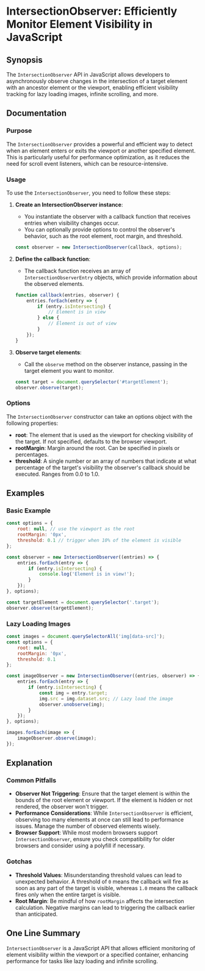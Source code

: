 <!--
Meta Description: # IntersectionObserver: Efficiently Monitor Element Visibility in JavaScript ## Synopsis The `IntersectionObserver` API in JavaScript allows developer...
Meta Keywords: element, observer, intersectionobserver, target, callback
-->

# IntersectionObserver: Efficiently Monitor Element Visibility in JavaScript

## Synopsis
The `IntersectionObserver` API in JavaScript allows developers to asynchronously observe changes in the intersection of a target element with an ancestor element or the viewport, enabling efficient visibility tracking for lazy loading images, infinite scrolling, and more.

## Documentation
### Purpose
The `IntersectionObserver` provides a powerful and efficient way to detect when an element enters or exits the viewport or another specified element. This is particularly useful for performance optimization, as it reduces the need for scroll event listeners, which can be resource-intensive.

### Usage
To use the `IntersectionObserver`, you need to follow these steps:

1. **Create an IntersectionObserver instance**:
   - You instantiate the observer with a callback function that receives entries when visibility changes occur.
   - You can optionally provide options to control the observer's behavior, such as the root element, root margin, and threshold.

   ```javascript
   const observer = new IntersectionObserver(callback, options);
   ```

2. **Define the callback function**:
   - The callback function receives an array of `IntersectionObserverEntry` objects, which provide information about the observed elements.

   ```javascript
   function callback(entries, observer) {
       entries.forEach(entry => {
           if (entry.isIntersecting) {
               // Element is in view
           } else {
               // Element is out of view
           }
       });
   }
   ```

3. **Observe target elements**:
   - Call the `observe` method on the observer instance, passing in the target element you want to monitor.

   ```javascript
   const target = document.querySelector('#targetElement');
   observer.observe(target);
   ```

### Options
The `IntersectionObserver` constructor can take an options object with the following properties:

- **root**: The element that is used as the viewport for checking visibility of the target. If not specified, defaults to the browser viewport.
- **rootMargin**: Margin around the root. Can be specified in pixels or percentages.
- **threshold**: A single number or an array of numbers that indicate at what percentage of the target's visibility the observer's callback should be executed. Ranges from 0.0 to 1.0.

## Examples

### Basic Example
```javascript
const options = {
    root: null, // use the viewport as the root
    rootMargin: '0px',
    threshold: 0.1 // trigger when 10% of the element is visible
};

const observer = new IntersectionObserver((entries) => {
    entries.forEach(entry => {
        if (entry.isIntersecting) {
            console.log('Element is in view!');
        }
    });
}, options);

const targetElement = document.querySelector('.target');
observer.observe(targetElement);
```

### Lazy Loading Images
```javascript
const images = document.querySelectorAll('img[data-src]');
const options = {
    root: null,
    rootMargin: '0px',
    threshold: 0.1
};

const imageObserver = new IntersectionObserver((entries, observer) => {
    entries.forEach(entry => {
        if (entry.isIntersecting) {
            const img = entry.target;
            img.src = img.dataset.src; // Lazy load the image
            observer.unobserve(img);
        }
    });
}, options);

images.forEach(image => {
    imageObserver.observe(image);
});
```

## Explanation
### Common Pitfalls
- **Observer Not Triggering**: Ensure that the target element is within the bounds of the root element or viewport. If the element is hidden or not rendered, the observer won't trigger.
- **Performance Considerations**: While `IntersectionObserver` is efficient, observing too many elements at once can still lead to performance issues. Manage the number of observed elements wisely.
- **Browser Support**: While most modern browsers support `IntersectionObserver`, ensure you check compatibility for older browsers and consider using a polyfill if necessary.

### Gotchas
- **Threshold Values**: Misunderstanding threshold values can lead to unexpected behavior. A threshold of `0` means the callback will fire as soon as any part of the target is visible, whereas `1.0` means the callback fires only when the entire target is visible.
- **Root Margin**: Be mindful of how `rootMargin` affects the intersection calculation. Negative margins can lead to triggering the callback earlier than anticipated.

## One Line Summary
`IntersectionObserver` is a JavaScript API that allows efficient monitoring of element visibility within the viewport or a specified container, enhancing performance for tasks like lazy loading and infinite scrolling.